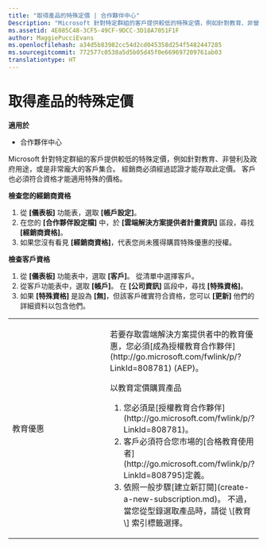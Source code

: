 ```yaml
---
title: "取得產品的特殊定價 | 合作夥伴中心"
Description: "Microsoft 針對特定群組的客戶提供較低的特殊定價，例如針對教育、非營利及政府用途，或是非常龐大的客戶集合。"
ms.assetid: 4E085C48-3CF5-49CF-9DCC-3D18A7051F1F
author: MaggiePucciEvans
ms.openlocfilehash: a34d5b83982cc54d2cd045358d254f5482447285
ms.sourcegitcommit: 772577c0538a5d5b05d45f0e669697209761ab03
translationtype: HT
---
```

# <a name="get-special-pricing-for-offers"></a>取得產品的特殊定價

**適用於**

-  合作夥伴中心

Microsoft 針對特定群組的客戶提供較低的特殊定價，例如針對教育、非營利及政府用途，或是非常龐大的客戶集合。 經銷商必須經過認證才能存取此定價。 客戶也必須符合資格才能適用特殊的價格。

**檢查您的經銷商資格**

1.  從 **\[儀表板\]** 功能表，選取 **\[帳戶設定\]**。
2.  在您的 **\[合作夥伴設定檔\]** 中，於 **\[雲端解決方案提供者計畫資訊\]** 區段，尋找 **\[經銷商資格\]**。
3.  如果您沒有看見 **\[經銷商資格\]**，代表您尚未獲得購買特殊優惠的授權。

**檢查客戶資格**

1.  從 **\[儀表板\]** 功能表中，選取 **\[客戶\]**。 從清單中選擇客戶。
2.  從客戶功能表中，選取 **\[帳戶\]**。 在 **\[公司資訊\]** 區段中，尋找 **\[特殊資格\]**。
3.  如果 **\[特殊資格\]** 是設為 **\[無\]**，但該客戶確實符合資格，您可以 **\[更新\]** 他們的詳細資料以包含他們。

<table>
<colgroup>
<col width="50%" />
<col width="50%" />
</colgroup>
<tbody>
<tr class="odd">
<td><p>教育優惠</p></td>
<td><p>若要存取雲端解決方案提供者中的教育優惠，您必須[成為授權教育合作夥伴](http://go.microsoft.com/fwlink/p/?LinkId=808781) (AEP)。</p>
<p>以教育定價購買產品</strong></p>
<ol>
<li>您必須是[授權教育合作夥伴](http://go.microsoft.com/fwlink/p/?LinkId=808781)。</li>
<li>客戶必須符合您市場的[合格教育使用者](http://go.microsoft.com/fwlink/p/?LinkId=808795)定義。</li>
<li>依照一般步驟[建立新訂閱](create-a-new-subscription.md)。 不過，當您從型錄選取產品時，請從 \[教育\]<strong></strong> 索引標籤選擇。</li>
</ol></td>
</tr>
</tbody>
</table>

 

 

 



